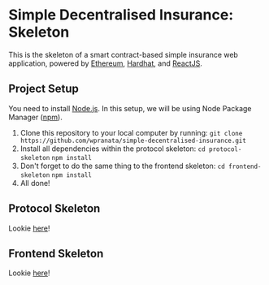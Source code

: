 # Simple Decentralised Insurance: Skeleton

This is the skeleton of a smart contract-based simple insurance web application, powered by [Ethereum](https://ethereum.org/en/ "Ethereum"), [Hardhat](https://hardhat.org/), and [ReactJS](https://reactjs.org/).

## Project Setup

You need to install [Node.js](https://nodejs.org/en/). In this setup, we will be using Node Package Manager ([npm](https://www.npmjs.com/)).

1. Clone this repository to your local computer by running:
   `git clone https://github.com/wpranata/simple-decentralised-insurance.git`
2. Install all dependencies within the protocol skeleton:
   `cd protocol-skeleton`
   `npm install`
3. Don't forget to do the same thing to the frontend skeleton:
   `cd frontend-skeleton`
   `npm install`
4. All done!

## Protocol Skeleton

Lookie [here](https://github.com/wpranata/simple-decentralised-insurance/tree/master/protocol-skeleton)!

## Frontend Skeleton

Lookie [here](https://github.com/wpranata/simple-decentralised-insurance/tree/master/frontend-skeleton)!
